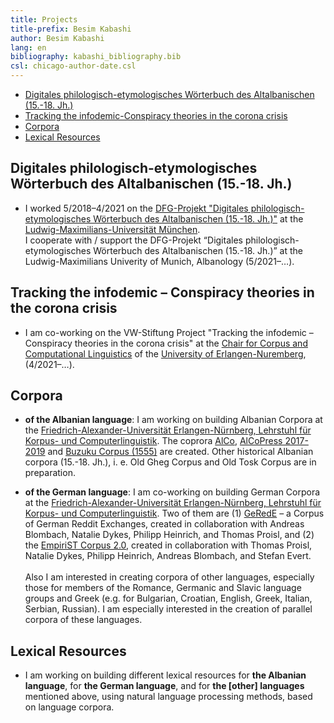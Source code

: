 ```yaml
---
title: Projects
title-prefix: Besim Kabashi
author: Besim Kabashi
lang: en
bibliography: kabashi_bibliography.bib
csl: chicago-author-date.csl
---
```


- [Digitales philologisch-etymologisches Wörterbuch des Altalbanischen (15.-18. Jh.)](#digitales-philologisch-etymologisches-wörterbuch-des-altalbanischen-15.-18.-jh.)
- [Tracking the infodemic-Conspiracy theories in the corona crisis](#tracking-the-infodemic-conspiracy-theories-in-the-corona-crisis)
- [Corpora](#corpora)
- [Lexical Resources](#lexical-resources)


## Digitales philologisch-etymologisches Wörterbuch des Altalbanischen (15.-18. Jh.) ##

- I worked 5/2018–4/2021 on the [DFG-Projekt "Digitales
philologisch-etymologisches Wörterbuch des Altalbanischen
(15.-18. Jh.)"](https://www.albanologie.uni-muenchen.de/personen/projekt/kabashi/index.html)
at the [Ludwig-Maximilians-Universität
München](https://www.uni-muenchen.de/).\
I cooperate with / support the DFG-Projekt “Digitales
philologisch-etymologisches Wörterbuch des Altalbanischen
(15.-18. Jh.)” at the Ludwig-Maximilians Univerity of Munich,
Albanology (5/2021–…).

## Tracking the infodemic – Conspiracy theories in the corona crisis ##

- I am co-working on the VW-Stiftung Project "Tracking the infodemic – Conspiracy theories in the corona crisis" 
at the [Chair for Corpus and Computational Linguistics](https://www.linguistik.fau.de) of the
[University of Erlangen-Nuremberg](https://www.fau.de), (4/2021–…).


## Corpora ##

- **of the Albanian language**: I am working on building Albanian
Corpora at the [Friedrich-Alexander-Universität Erlangen-Nürnberg,
Lehrstuhl für Korpus- und
Computerlinguistik](https://www.linguistik.phil.fau.de/). The coprora
[AlCo](https://corpora.linguistik.uni-erlangen.de/cqpweb/), [AlCoPress
2017-2019](https://corpora.linguistik.uni-erlangen.de/cqpweb/) and
[Buzuku Corpus
(1555)](https://corpora.linguistik.uni-erlangen.de/cqpweb/) are
created.  Other historical Albanian corpora (15.-18. Jh.), i. e. Old
Gheg Corpus and Old Tosk Corpus are in preparation.

- **of the German language**: I am co-working on building German
Corpora at the [Friedrich-Alexander-Universität Erlangen-Nürnberg,
Lehrstuhl für Korpus- und
Computerlinguistik](https://www.linguistik.phil.fau.de/).  Two of them
are (1) [GeRedE](https://github.com/fau-klue/empirist-corpus) – a
Corpus of German Reddit Exchanges, created in collaboration with
Andreas Blombach, Natalie Dykes, Philipp Heinrich, and Thomas Proisl,
and (2) the [EmpiriST Corpus
2.0](https://github.com/fau-klue/empirist-corpus), created in
collaboration with Thomas Proisl, Natalie Dykes, Philipp Heinrich,
Andreas Blombach, and Stefan Evert.\
\
Also I am interested in creating corpora of other languages, especially
those for members of the Romance, Germanic and Slavic language groups
and Greek (e.g. for Bulgarian, Croatian, English, Greek, Italian,
Serbian, Russian). I am especially interested in the creation of
parallel corpora of these languages.

## Lexical Resources ##

- I am working on building different lexical resources for **the Albanian
language**, for **the German language**, and for **the [other]
languages** mentioned above, using natural language processing
methods, based on language corpora.



<!-- ## News ## -->


